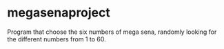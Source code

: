 # megasenaproject
Program that choose the six numbers of mega sena, randomly looking for the different numbers from 1 to 60.
